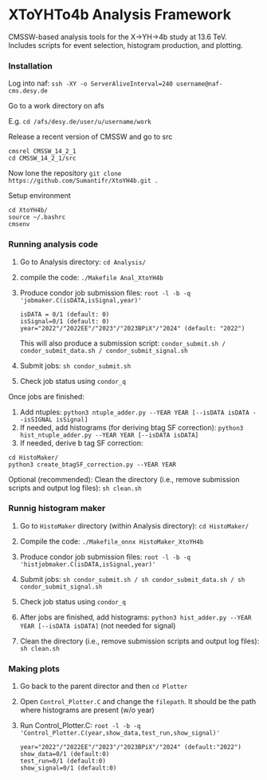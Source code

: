 # XToYHTo4b Analysis Framework 
CMSSW-based analysis tools for the X→YH→4b study at 13.6 TeV.  
Includes scripts for event selection, histogram production, and plotting.

### Installation 
Log into naf: 
```ssh -XY -o ServerAliveInterval=240 username@naf-cms.desy.de```

Go to a work directory on afs 

E.g. `cd /afs/desy.de/user/u/username/work`

Release a recent version of CMSSW and go to src
```
cmsrel CMSSW_14_2_1 
cd CMSSW_14_2_1/src
```
Now lone the repository 
```git clone https://github.com/Sumantifr/XtoYH4b.git .```

Setup environment
```
cd XtoYH4b/
source ~/.bashrc
cmsenv
```
### Running analysis code

1. Go to Analysis directory: `cd Analysis/`

2. compile the code: `./Makefile Anal_XtoYH4b `

3. Produce condor job submission files: `root -l -b -q 'jobmaker.C(isDATA,isSignal,year)'`  
   ```
   isDATA = 0/1 (default: 0)
   isSignal=0/1 (default: 0)
   year="2022"/"2022EE"/"2023"/"2023BPiX"/"2024" (default: "2022")
   ```
   This will also produce a submission script: `condor_submit.sh / condor_submit_data.sh / condor_submit_signal.sh`

4. Submit jobs: ```sh condor_submit.sh ```

5. Check job status using `condor_q` 

Once jobs are finished:
1. Add ntuples: ```python3 ntuple_adder.py --YEAR YEAR [--isDATA isDATA --isSIGNAL isSignal]```
2. If needed, add histograms (for deriving btag SF correction): ```python3 hist_ntuple_adder.py --YEAR YEAR [--isDATA isDATA]```
3. If needed, derive b tag SF correction: 
```
cd HistoMaker/ 
python3 create_btagSF_correction.py --YEAR YEAR
```

Optional (recommended): Clean the directory (i.e., remove submission scripts and output log files):
`sh clean.sh`

### Runnig histogram maker

1. Go to `HistoMaker` directory (within Analysis directory): `cd HistoMaker/`

2. Compile the code: ```./Makefile_onnx HistoMaker_XtoYH4b```

3. Produce condor job submission files: ```root -l -b -q 'histjobmaker.C(isDATA,isSignal,year)'```  

4. Submit jobs: ```sh condor_submit.sh / sh condor_submit_data.sh / sh condor_submit_signal.sh```

5. Check job status using `condor_q`

6. After jobs are finished, add histograms: ```python3 hist_adder.py --YEAR YEAR [--isDATA isDATA]```  (not needed for signal)

7. Clean the directory (i.e., remove submission scripts and output log files):
`sh clean.sh`

### Making plots

1. Go back to the parent director and then `cd Plotter` 

2. Open `Control_Plotter.C` and change the `filepath`. It should be the path where histograms are present (w/o year)

3. Run Control_Plotter.C: ```root -l -b -q 'Control_Plotter.C(year,show_data,test_run,show_signal)'```
   ```
   year="2022"/"2022EE"/"2023"/"2023BPiX"/"2024" (default:"2022") 
   show_data=0/1 (default:0) 
   test_run=0/1 (default:0) 
   show_signal=0/1 (default:0) 
   ```
